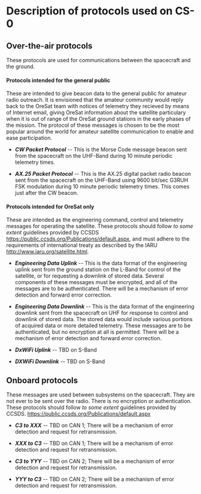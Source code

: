 # Description of protocols used on CS-0

## Over-the-air protocols
These protocols are used for communications between the spacecraft and the ground.

#### Protocols intended for the general public
These are intended to give beacon data to the general public for amateur radio outreach. It is envisioned that the amateur community would reply back to the OreSat team with notices of telemetry they recieved by means of Internet email, giving OreSat information about the satellite particulary when it is out of range of the OreSat ground stations in the early phases of the mission. The protocol of these messages is chosen to be the most popular around the world for amateur satellite communication to enable and ease participation.

* ___CW Packet Protocol___
   -- This is the Morse Code message beacon sent from the spacecraft on the UHF-Band during 10 minute periodic telemetry times.

* ___AX.25 Packet Protocol___
   -- This is the AX.25 digital packet radio beacon sent from the spacecraft on the UHF-Band using 9600 bit/sec G3RUH FSK modulation during 10 minute periodic telemetry times. This comes just after the CW beacon.

#### Protocols intended for OreSat only
These are intended as the engineering command, control and telemetry messages for operating the satellite. These protocols should follow _to some extent_ guidelines provided by CCSDS <https://public.ccsds.org/Publications/default.aspx>, and must adhere to the requirements of international treaty as described by the IARU <http://www.iaru.org/satellite.html>.

* ___Engineering Data Uplink___
   -- This is the data format of the engineering uplink sent from the ground station on the L-Band for control of the satellite, or for requesting a downlink of stored data. Several components of these messages must be encrypted, and all of the messages are to be authenticated. There will be a mechanism of error detection and forward error correction.
   
* ___Engineering Data Downlink___
   -- This is the data format of the engineering downlink sent from the spacecraft on UHF for response to control and downlink of stored data. The stored data would include various portions of acquired data or more detailed telemetry. These messages are to be authenticated, but no encryption at all is permitted. There will be a mechanism of error detection and forward error correction.
   
* ___DxWiFi Uplink___
   -- TBD on S-Band

* ___DXWiFi Downlink___
   -- TBD on S-Band

## Onboard protocols
These messages are used between subsystems on the spacecraft. They are not ever to be sent over the radio. There is no encryption or authentication. These protocols should follow _to some extent_ guidelines provided by CCSDS. https://public.ccsds.org/Publications/default.aspx

* ___C3 to XXX___
  -- TBD on CAN 1; There will be a mechanism of error detection and request for retransmission.

* ___XXX to C3___
  -- TBD on CAN 1; There will be a mechanism of error detection and request for retransmission.

* ___C3 to YYY___
  -- TBD on CAN 2; There will be a mechanism of error detection and request for retransmission.

* ___YYY to C3___
  -- TBD on CAN 2; There will be a mechanism of error detection and request for retransmission.

